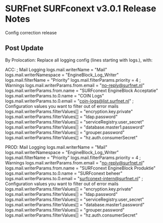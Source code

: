 # SURFnet SURFconext v3.0.1 Release Notes #

Config correction release

Post Update
-------------


By Prolocation: Replace all logging config (lines starting with logs.), with:

ACC:
; Mail Logging
logs.mail.writerName = "Mail"
logs.mail.writerNamespace = "EngineBlock_Log_Writer"
logs.mail.filterName = "Priority"
logs.mail.filterParams.priority = 4 ; Warnings
logs.mail.writerParams.from.email = "no-reply@surfnet.nl"
logs.mail.writerParams.from.name  = "SURFconext EngineBlock Acceptatie"
logs.mail.writerParams.to.0.name  = "COIN Logs"
logs.mail.writerParams.to.0.email = "coin-logs@list.surfnet.nl"
; Configuration values you want to filter out of error mails
logs.mail.writerParams.filterValues[] = "encryption.key.private"
logs.mail.writerParams.filterValues[] = "ldap.password"
logs.mail.writerParams.filterValues[] = "serviceRegistry.user_secret"
logs.mail.writerParams.filterValues[] = "database.master1.password"
logs.mail.writerParams.filterValues[] = "grouper.password"
logs.mail.writerParams.filterValues[] = "hz.auth.consumerSecret"

PROD:
Mail Logging
logs.mail.writerName = "Mail"
logs.mail.writerNamespace = "EngineBlock_Log_Writer"
logs.mail.filterName = "Priority"
logs.mail.filterParams.priority = 4 ; Warnings
logs.mail.writerParams.from.email = "no-reply@surfnet.nl"
logs.mail.writerParams.from.name  = "SURFconext EngineBlock Produktie"
logs.mail.writerParams.to.0.name  = "SURFconext beheer"
logs.mail.writerParams.to.0.email = "surfconext-intern@surfnet.nl"
; Configuration values you want to filter out of error mails
logs.mail.writerParams.filterValues[] = "encryption.key.private"
logs.mail.writerParams.filterValues[] = "ldap.password"
logs.mail.writerParams.filterValues[] = "serviceRegistry.user_secret"
logs.mail.writerParams.filterValues[] = "database.master1.password"
logs.mail.writerParams.filterValues[] = "grouper.password"
logs.mail.writerParams.filterValues[] = "hz.auth.consumerSecret"